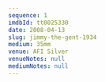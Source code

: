 ```yaml
---
sequence: 1
imdbId: tt0025330
date: 2008-04-13
slug: jimmy-the-gent-1934
medium: 35mm
venue: AFI Silver
venueNotes: null
mediumNotes: null
---
```

